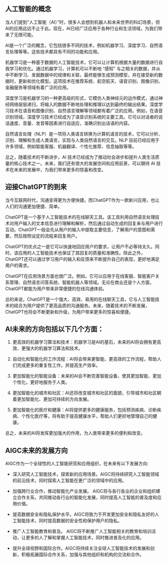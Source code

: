 
## 人工智能的概念
当人们提到“人工智能（AI）”时，很多人会想到机器人和未来世界的科幻场景，但AI的应用远远不止于此。现在，AI已经广泛应用于各种行业和生活领域，为我们带来了无限可能。

AI是一个广泛的概念，它包括很多不同的技术，例如机器学习、深度学习、自然语言处理等等。这些技术都具有不同的功能和应用。

机器学习是一种基于数据的人工智能技术，它可以让计算机根据大量的数据进行自我学习和优化。通过机器学习，计算机可以不断地  “感知”  与之相关的数据，并从中不断学习、发掘数据中的规律和关联，最终能够生成预测模型，并在接受新的数据时，更新和优化模型。这项技术在推荐系统、航空航天、语音识别、图像识别、金融服务等领域有着广泛的应用。

深度学习是机器学习的一种更高级的形式，它模仿人类神经元的运作模式，通过神经网络层层递归，将输入的数据不断地处理和推理以达到最终的输出结果。深度学习技术在语音和图像识别、自然语言理解等领域都有着广泛的应用。例如，在语音识别领域，深度学习技术已经成为了语音识别系统的主要工具。它可以对话者的说话速度、音量、发音等因素进行自适应，准确识别出话语的内容。

自然语言处理（NLP）是一项将人类语言转换为计算机语言的技术，它可以分析、识别、理解和生成人类语言，实现与人类自然语言的交互。NLP  目前已经应用于许多领域，例如智能客服、机器翻译、个性化推荐、信息抽取等等。

总之，随着技术的不断进步，AI  技术已经成为了推动社会进步和提升人类生活质量的核心技术之一。未来，我们还有很大的发展空间和应用前景，可以期待  AI  技术在未来的发展中，为我们带来更多的惊喜和改变。

## 迎接ChatGPT的到来
当今互联网时代，沟通变得更为方便快捷。而ChatGPT作为一款新兴应用，也让人们的沟通更加便捷、简单。

ChatGPT是一个基于人工智能技术的在线聊天工具。该工具利用自然语言处理技术对用户输入的文本信息进行理解和解析，然后通过自动生成的回复来与用户进行互动。ChatGPT一般会先从用户的输入中提取主要信息，了解用户的意图和需要，然后按照设定的流程来回复用户。

ChatGPT的优点之一是它可以快速地回应用户的要求，让用户不必等待太久。同时，该应用的人工智能技术也保证了其回复的质量和准确性。除此之外，ChatGPT还可以通过学习用户的输入和反馈来不断提升自己的表现，更好地满足用户的需求。

ChatGPT在应用场景方面也很广泛。例如，它可以应用于在线客服、智能客户关系管理、自然语言问答系统、智能机器人等领域。无论在商业还是个人方面，ChatGPT都能为用户带来非常便捷的在线沟通体验。

总的来说，ChatGPT是一个强大、高效、易用的在线聊天工具，它与人工智能技术的结合为用户提供了更高品质的沟通服务。未来，随着技术的不断发展，ChatGPT也将会不断更新和升级，为用户带来更多的惊喜和便捷。

## AI未来的方向包括以下几个方面：
1. 更高效的机器学习算法和技术：机器学习是AI的基石，未来的AI将会拥有更高效、更强大的机器学习算法和技术。

2. 自动化和智能化的工作流程：AI将会带来更智能、更高效的工作流程，帮助人们完成更多的重复性工作，并提高生产效率。

3. 更加智能化的智能设备：未来的AI会不断完善智能设备，使其更加智能、更加个性化，更好地服务于人类。

4. 更加智能化的城市和社区：AI还将改变城市和社区的面貌，引导城市和社区朝着更加智能化、更加可持续的方向发展。

5. 更加智能化的医疗和健康：AI将提供更多的健康服务，包括预测疾病、诊断疾病、个性化医疗等，将有助于提高健康水平，帮助人们更好地管理自己的健康。

总之，未来的AI将发挥更加强大的作用，为人类带来更多的便利和改变。

## AIGC未来的发展方向
AIGC作为一个全球性的人工智能研究和应用组织，在未来有以下发展方向:

+ 深入研究人工智能技术，探索新的应用场景。AIGC将持续研究人工智能领域的前沿技术，同时探索人工智能在更广泛的领域中的应用。

+ 加强跨行业合作，推动智能化产业发展。 AIGC将与各行各业的企业和组织建立合作关系，共同推动各行业的智能化发展，同时提高人工智能的普及度和应用价值。

+ 提高数据安全和隐私保护水平。AIGC将致力于开发更加安全和隐私友好的人工智能技术，同时提高数据的安全性和保护用户的隐私。

+ 推广人工智能教育和普及。 AIGC将不断推广人工智能相关的教育和培训活动，让更多的人了解和掌握人工智能技术，同时推进普及化的应用。

+ 提升全球视野和国际合作。AIGC将持续关注全球人工智能技术的发展和创新，积极拓展国际合作关系，加强与其他组织和机构的交流和合作。
<!--stackedit_data:
eyJoaXN0b3J5IjpbMTM2MTEyOTA3Nl19
-->